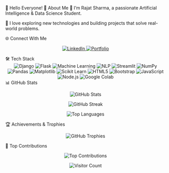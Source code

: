 👋 Hello Everyone!
💫 About Me
🔭 I’m Rajat Sharma, a passionate Artificial Intelligence & Data Science Student.

🌟 I love exploring new technologies and building projects that solve real-world problems.

🌐 Connect With Me
<p align="center"> <a href="https://www.linkedin.com/in/rajat-sharma-182423247/" target="_blank"> <img src="https://img.shields.io/badge/LinkedIn-%230077B5.svg?style=for-the-badge&logo=linkedin&logoColor=white" alt="LinkedIn"> </a> <a href="https://portfolio-website-u8sk.onerender.com/" target="_blank"> <img src="https://img.shields.io/badge/Portfolio-%23FFA500.svg?style=for-the-badge&logo=web&logoColor=white" alt="Portfolio"> </a> </p>
🛠️ Tech Stack
<div align="center"> <img src="https://img.shields.io/badge/Django-%23092E20.svg?style=for-the-badge&logo=django&logoColor=white" alt="Django"> <img src="https://img.shields.io/badge/Flask-%23000000.svg?style=for-the-badge&logo=flask&logoColor=white" alt="Flask"> <img src="https://img.shields.io/badge/Machine%20Learning-%23FF6F00.svg?style=for-the-badge&logo=python&logoColor=white" alt="Machine Learning"> <img src="https://img.shields.io/badge/NLP-%230075A8.svg?style=for-the-badge&logo=natural-language-processing&logoColor=white" alt="NLP"> <img src="https://img.shields.io/badge/Streamlit-%23FF4B4B.svg?style=for-the-badge&logo=streamlit&logoColor=white" alt="Streamlit"> <img src="https://img.shields.io/badge/NumPy-%23013243.svg?style=for-the-badge&logo=numpy&logoColor=white" alt="NumPy"> <img src="https://img.shields.io/badge/Pandas-%23150458.svg?style=for-the-badge&logo=pandas&logoColor=white" alt="Pandas"> <img src="https://img.shields.io/badge/Matplotlib-%2300A3E0.svg?style=for-the-badge&logo=matplotlib&logoColor=white" alt="Matplotlib"> <img src="https://img.shields.io/badge/Scikit%20Learn-%23F7931E.svg?style=for-the-badge&logo=scikit-learn&logoColor=white" alt="Scikit Learn"> <img src="https://img.shields.io/badge/HTML5-%23E34F26.svg?style=for-the-badge&logo=html5&logoColor=white" alt="HTML5"> <img src="https://img.shields.io/badge/Bootstrap-%237D40F6.svg?style=for-the-badge&logo=bootstrap&logoColor=white" alt="Bootstrap"> <img src="https://img.shields.io/badge/JavaScript-%23F7DF1E.svg?style=for-the-badge&logo=javascript&logoColor=black" alt="JavaScript"> <img src="https://img.shields.io/badge/Node.js-%233C873A.svg?style=for-the-badge&logo=node.js&logoColor=white" alt="Node.js"> <img src="https://img.shields.io/badge/Google%20Colab-%234B32C3.svg?style=for-the-badge&logo=googlecolab&logoColor=white" alt="Google Colab"> </div>
📊 GitHub Stats
<p align="center"> <img src="https://github-readme-stats.vercel.app/api?username=RajatSharma070904&theme=blue-green&hide_border=false&include_all_commits=true&count_private=true" alt="GitHub Stats"> </p> <p align="center"> <img src="https://github-readme-streak-stats.herokuapp.com/?user=RajatSharma070904&theme=blue-green&hide_border=false" alt="GitHub Streak"> </p> <p align="center"> <img src="https://github-readme-stats.vercel.app/api/top-langs/?username=RajatSharma070904&theme=blue-green&hide_border=false&include_all_commits=true&count_private=true&layout=compact" alt="Top Languages"> </p>
🏆 Achievements & Trophies
<p align="center"> <img src="https://github-profile-trophy.vercel.app/?username=RajatSharma070904&theme=algolia&no-frame=false&no-bg=true&margin-w=4" alt="GitHub Trophies"> </p>
🌟 Top Contributions
<p align="center"> <img src="https://github-contributor-stats.vercel.app/api?username=RajatSharma070904&limit=5&theme=dark&combine_all_yearly_contributions=true" alt="Top Contributions"> </p> <p align="center"> <img src="https://visitcount.itsvg.in/api?id=RajatSharma070904&icon=0&color=6" alt="Visitor Count"> </p>
